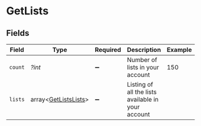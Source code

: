 # GetLists


## Fields

| Field                                                        | Type                                                         | Required                                                     | Description                                                  | Example                                                      |
| ------------------------------------------------------------ | ------------------------------------------------------------ | ------------------------------------------------------------ | ------------------------------------------------------------ | ------------------------------------------------------------ |
| `count`                                                      | *?int*                                                       | :heavy_minus_sign:                                           | Number of lists in your account                              | 150                                                          |
| `lists`                                                      | array<[GetListsLists](../../models/shared/GetListsLists.md)> | :heavy_minus_sign:                                           | Listing of all the lists available in your account           |                                                              |